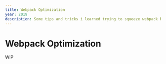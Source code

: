 ```yaml
---
title: Webpack Optimization
year: 2019
description: Some tips and tricks i learned trying to squeeze webpack build times.
---
```


# Webpack Optimization

WIP
